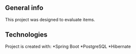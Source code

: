 ## General info
This project was designed to evaluate items.
	
## Technologies
Project is created with:
*Spring Boot
*PostgreSQL
*Hibernate
